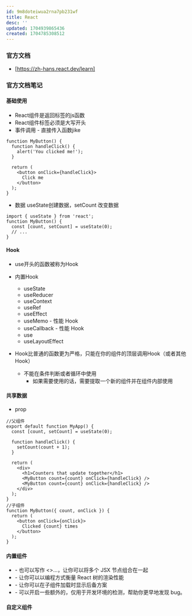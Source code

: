 ```yaml
---
id: 9m8doteiwua2rna7pb231wf
title: React
desc: ''
updated: 1704939865436
created: 1704785308512
---
```



### 官方文档

- [https://zh-hans.react.dev/learn]


### 官方文档笔记

#### 基础使用

- React组件是返回标签的js函数
- React组件标签必须是大写开头
- 事件调用 - 直接传入函数jike

```
function MyButton() {
  function handleClick() {
    alert('You clicked me!');
  }

  return (
    <button onClick={handleClick}>
      Click me
    </button>
  );
}
```

- 数据 useState创建数据，setCount 改变数据

```
import { useState } from 'react';
function MyButton() {
  const [count, setCount] = useState(0);
  // ...
}
```


#### Hook

- use开头的函数被称为Hook
- 内置Hook
    - useState
    - useReducer 
    - useContext
    - useRef
    - useEffect
    - useMemo - 性能 Hook 
    - useCallback - 性能 Hook 
    - use
    - useLayoutEffect
    
- Hook比普通的函数更为严格，只能在你的组件的顶层调用Hook（或者其他Hook）
    - 不能在条件判断或者循环中使用
        - 如果需要使用的话，需要提取一个新的组件并在组件内部使用



#### 共享数据

- prop

```
//父组件
export default function MyApp() {
  const [count, setCount] = useState(0);

  function handleClick() {
    setCount(count + 1);
  }

  return (
    <div>
      <h1>Counters that update together</h1>
      <MyButton count={count} onClick={handleClick} />
      <MyButton count={count} onClick={handleClick} />
    </div>
  );
}
//子组件
function MyButton({ count, onClick }) {
  return (
    <button onClick={onClick}>
      Clicked {count} times
    </button>
  );
}
```


#### 内置组件

- <Fragment>
    - 也可以写作 <>...</>，让你可以将多个 JSX 节点组合在一起
- <Profiler>
    - 让你可以以编程方式衡量 React 树的渲染性能
- <Suspense>
    - 让你可以在子组件加载时显示后备方案
- <StrictMode>
    - 可以开启一些额外的，仅用于开发环境的检测，帮助你更早地发现 bug。

#### 自定义组件